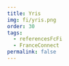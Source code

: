 ```yaml
---
title: Yris
img: fi/yris.png
order: 30
tags:
  - referencesFcFi
  - FranceConnect
permalink: false
---
```


